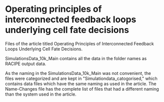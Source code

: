 # Operating principles of interconnected feedback loops underlying cell fate decisions
Files of the article titled Operating Principles of Interconnected Feedback Loops Underlying Cell Fate Decisions.

SimulationsData_10k_Main contains all the data in the folder names as RACIPE output data.

As the naming in the SimulationsData_10k_Main was not convenient, the files were categorized and are kept in "Simulationdata_catogorised," which contains data files which have the same naming as used in the article. The Name-Changes file has the complete list of files that had a different naming than the system used in the article.
